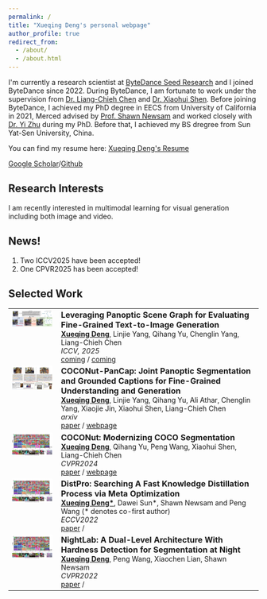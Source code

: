 ```yaml
---
permalink: /
title: "Xueqing Deng's personal webpage"
author_profile: true
redirect_from: 
  - /about/
  - /about.html
---
```


I'm currently a research scientist at [ByteDance Seed Research](https://seed.bytedance.com/en/) and I joined ByteDance since 2022. During ByteDance, I am fortunate to work under the supervision from [Dr. Liang-Chieh Chen](https://scholar.google.com/citations?user=ACjYGPUAAAAJ&hl=en) and [Dr. Xiaohui Shen](https://scholar.google.com/citations?user=pViZYwIAAAAJ&hl=en).  Before joining ByteDance, I achieved my PhD degree in EECS from University of California in 2021, Merced advised by [Prof. Shawn Newsam](https://scholar.google.com/citations?view_op=list_works&hl=en&hl=en&user=pQZX0mEAAAAJ&sortby=pubdate) and worked closely with [Dr. Yi Zhu](https://scholar.google.com/citations?user=IXw4UiwAAAAJ&hl=en) during my PhD. Before that, I achieved my BS dregree from Sun Yat-Sen University, China.

You can find my resume here: [Xueqing Deng's Resume](../assets/cv_xueqing.pdf)

[Google Scholar](https://scholar.google.com/citations?user=UGhyv2UAAAAJ&hl=en)/[Github](https://github.com/xdeng7)

Research Interests
------
I am recently interested in multimodal learning for visual generation including both image and video.

News!
------
1. Two ICCV2025 have been accepted!
2. One CPVR2025 has been accepted!

Selected Work
------
<table border="0" style="border-collapse: collapse;">
  <tr>
    <td style="padding-right:10px; vertical-align:top;">
      <img src="../images/psgbench.png" alt="缩略图" width="250">
    </td>
    <td style="vertical-align:top;">
      <a href="https://your-paper-link.com" style="font-size:16px; font-weight:bold; text-decoration:none;">
        Leveraging Panoptic Scene Graph for Evaluating Fine-Grained Text-to-Image Generation
      </a><br>
      <b><u>Xueqing Deng</u></b>, Linjie Yang, Qihang Yu, Chenglin Yang, Liang-Chieh Chen<br>
      <em>ICCV, 2025</em><br>
      <a href="https://your-paper-link.com">coming</a> /
      <a href="https://your-project-link.com">coming</a>
    </td>
  </tr>
    <tr>
    <td style="padding-right:10px; vertical-align:top;">
      <img src="../images/coconut_pancap.png" alt="缩略图" width="250">
    </td>
    <td style="vertical-align:top;">
      <a href="https://your-paper-link.com" style="font-size:16px; font-weight:bold; text-decoration:none;">
        COCONut-PanCap: Joint Panoptic Segmentation and Grounded Captions for Fine-Grained Understanding and Generation
      </a><br>
     <b><u>Xueqing Deng</u></b>, Linjie Yang, Qihang Yu, Ali Athar, Chenglin Yang, Xiaojie Jin, Xiaohui Shen, Liang-Chieh Chen<br>  
      <em>arxiv</em><br>
      <a href="https://arxiv.org/abs/2502.02589">paper</a> /
      <a href="https://xdeng7.github.io/coconut.github.io/coconut_pancap.html">webpage</a>
    </td>
  </tr>
      <tr>
    <td style="padding-right:10px; vertical-align:top;">
      <img src="../images/coconut.png" alt="缩略图" width="250">
    </td>
    <td style="vertical-align:top;">
      <a href="https://your-paper-link.com" style="font-size:16px; font-weight:bold; text-decoration:none;">
        COCONut: Modernizing COCO Segmentation
      </a><br>
     <b><u>Xueqing Deng</u></b>, Qihang Yu, Peng Wang, Xiaohui Shen, Liang-Chieh Chen<br>  
      <em>CVPR2024</em><br>
      <a href="https://openaccess.thecvf.com/content/CVPR2024/papers/Deng_COCONut_Modernizing_COCO_Segmentation_CVPR_2024_paper.pdf">paper</a> /
      <a href="https://xdeng7.github.io/coconut.github.io/">webpage</a>
    </td>
  </tr>
       <tr>
    <td style="padding-right:10px; vertical-align:top;">
      <img src="../images/coconut.png" alt="缩略图" width="250">
    </td>
    <td style="vertical-align:top;">
      <a href="https://your-paper-link.com" style="font-size:16px; font-weight:bold; text-decoration:none;">
        DistPro: Searching A Fast Knowledge Distillation Process via Meta Optimization
      </a><br>
     <b><u>Xueqing Deng*</u></b>, Dawei Sun*, Shawn Newsam and Peng Wang (* denotes co-first author)<br>  
      <em>ECCV2022</em><br>
      <a href="https://openaccess.thecvf.com/content/CVPR2022/html/Deng_NightLab_A_Dual-Level_Architecture_With_Hardness_Detection_for_Segmentation_at_CVPR_2022_paper.html">paper</a> /
    </td>
  </tr>
   <tr>
    <td style="padding-right:10px; vertical-align:top;">
      <img src="../images/coconut.png" alt="缩略图" width="250">
    </td>
    <td style="vertical-align:top;">
      <a href="https://your-paper-link.com" style="font-size:16px; font-weight:bold; text-decoration:none;">
        NightLab: A Dual-Level Architecture With Hardness Detection for Segmentation at Night
      </a><br>
     <b><u>Xueqing Deng</u></b>, Peng Wang, Xiaochen Lian, Shawn Newsam<br>  
      <em>CVPR2022</em><br>
      <a href="https://openaccess.thecvf.com/content/CVPR2022/html/Deng_NightLab_A_Dual-Level_Architecture_With_Hardness_Detection_for_Segmentation_at_CVPR_2022_paper.html">paper</a> /
    </td>
  </tr>

</table>


